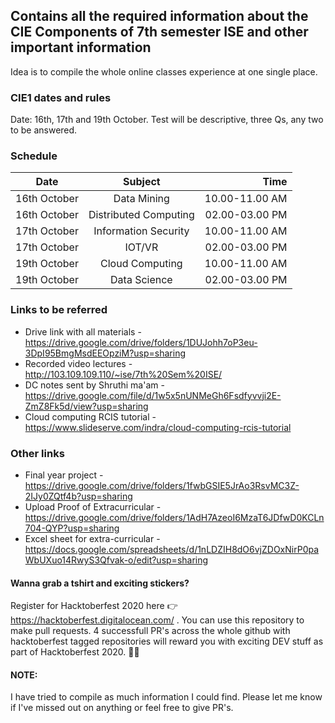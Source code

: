 ## Contains all the required information about the CIE Components of 7th semester ISE and other important information
Idea is to compile the whole online classes experience at one single place.

### CIE1 dates and rules 
Date: 16th, 17th and 19th October. Test will be descriptive, three Qs, any two to be answered.

### Schedule
| Date   |      Subject      |  Time |
|----------|:-------------:|------:|
| 16th October |  Data Mining | 10.00-11.00 AM |
| 16th October |    Distributed Computing   | 02.00-03.00 PM |
| 17th October | Information Security | 10.00-11.00 AM |
| 17th October | IOT/VR | 02.00-03.00 PM |
| 19th October |  Cloud Computing | 10.00-11.00 AM |
| 19th October |  Data Science | 02.00-03.00 PM |

### Links to be referred
- Drive link with all materials - https://drive.google.com/drive/folders/1DUJohh7oP3eu-3DpI95BmgMsdEEOpziM?usp=sharing
- Recorded video lectures - http://103.109.109.110/~ise/7th%20Sem%20ISE/
- DC notes sent by Shruthi ma'am - https://drive.google.com/file/d/1w5x5nUNMeGh6Fsdfyvvji2E-ZmZ8Fk5d/view?usp=sharing
- Cloud computing RCIS tutorial - https://www.slideserve.com/indra/cloud-computing-rcis-tutorial

### Other links 
- Final year project - https://drive.google.com/drive/folders/1fwbGSIE5JrAo3RsvMC3Z-2IJy0ZQtf4b?usp=sharing
- Upload Proof of Extracurricular - https://drive.google.com/drive/folders/1AdH7AzeoI6MzaT6JDfwD0KCLn704-QYP?usp=sharing
- Excel sheet for extra-curricular - https://docs.google.com/spreadsheets/d/1nLDZIH8dO6vjZDOxNirP0paWbUXuo14RwyS3Qfvak-o/edit?usp=sharing

#### Wanna grab a tshirt and exciting stickers?
Register for Hacktoberfest 2020 here 👉 https://hacktoberfest.digitalocean.com/ .
You can use this repository to make pull requests. 4 successfull PR's across the whole github with hacktoberfest tagged repositories will reward you with exciting DEV stuff as part of Hacktoberfest 2020. 🎉🥳

#### NOTE:
I have tried to compile as much information I could find. Please let me know if I've missed out on anything or feel free to give PR's.  




